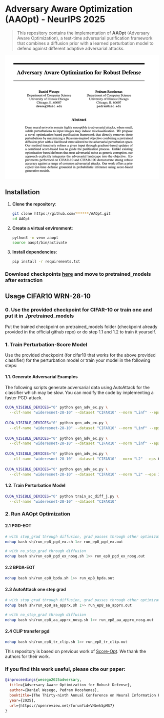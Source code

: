 # Adversary Aware Optimization (AAOpt) - NeurIPS 2025

> This repository contains the implementation of **AAOpt** (Adversary Aware Optimization), a test-time adversarial purification framework that combines a diffusion prior with a learned perturbation model to defend against different adaptive adversarial attacks.

![screenshot](./assets/aaopt.png)

## Installation

1. **Clone the repository**:

   ```bash
   git clone https://github.com/******/AAOpt.git
   cd AAOpt
   ```

2. **Create a virtual environment**:

   ```bash
   python3 -m venv aaopt
   source aaopt/bin/activate
   ```

3. **Install dependencies**:

   ```bash
   pip install -r requirements.txt
   ```
### Download checkpoints [here](https://drive.google.com/file/d/1nbrYeYUcVZYYox5ER2ZWM2cUW51YdNBw/view?usp=sharing) and move to pretrained_models after extraction

## Usage CIFAR10 WRN-28-10

### 0. Use the provided checkpoint for CIFAR-10 or train one and put it in ./pretrained_models
Put the trained checkpoint on pretrained_models folder (checkpoint already provided in the official github repo) or do step 1.1 and 1.2 to train it yourself.

### 1. Train Perturbation-Score Model

Use the provided checkpoint (for cifar10 that works for the above provided classifier) for the perturbation model or train your model in the following steps:

#### 1.1. Generate Adversarial Examples

The following scripts generate adversarial data using AutoAttack for the classifier which may be slow. You can modify the code by implementing a faster PGD-attack.

  ```bash
  CUDA_VISIBLE_DEVICES="0" python gen_adv_ex.py \
    --clf-name "wideresnet-28-10" --dataset "CIFAR10" --norm "Linf" --eps 2

  CUDA_VISIBLE_DEVICES="0" python gen_adv_ex.py \
    --clf-name "wideresnet-28-10" --dataset "CIFAR10" --norm "Linf" --eps 4

  CUDA_VISIBLE_DEVICES="0" python gen_adv_ex.py \
    --clf-name "wideresnet-28-10" --dataset "CIFAR10" --norm "Linf" --eps 8

  CUDA_VISIBLE_DEVICES="0" python gen_adv_ex.py \
    --clf-name "wideresnet-28-10" --dataset "CIFAR10" --norm "L2" --eps 0.5

  CUDA_VISIBLE_DEVICES="0" python gen_adv_ex.py \
    --clf-name "wideresnet-28-10" --dataset "CIFAR10" --norm "L2" --eps 1.0
  ```


#### 1.2. Train Perturbation Model

  ```bash
  CUDA_VISIBLE_DEVICES="0" python train_sc_diff_j.py \
    --clf-name "wideresnet-28-10" --dataset "CIFAR10"
  ```

### 2. Run AAOpt Optimization

#### 2.1 PGD-EOT

  ```bash
  # with stop_grad through diffusion, grad passes through other optimization
  nohup bash sh/run_ep8_pgd_ex.sh 1>> run_ep8_pgd_ex.out
  ```

  ```bash
  # with no_stop_grad through diffusion
  nohup bash sh/run_ep8_pgd_ex_nosg.sh 1>> run_ep8_pgd_ex_nosg.out
  ```

#### 2.2 BPDA-EOT

  ```bash
  nohup bash sh/run_ep8_bpda.sh 1>> run_ep8_bpda.out
  ```

#### 2.3 AutoAttack one step grad

  ```bash
  # with stop_grad through diffusion, grad passes through other optimization
  nohup bash sh/run_ep8_aa_apprx.sh 1>> run_ep8_aa_apprx.out
  ```

  ```bash
  # with no_stop_grad through diffusion
  nohup bash sh/run_ep8_aa_apprx_nosg.sh 1>> run_ep8_aa_apprx_nosg.out
  ```

#### 2.4 CLIP transfer pgd

  ```bash
  nohup bash sh/run_ep8_tr_clip.sh 1>> run_ep8_tr_clip.out
  ```


This repository is based on previous work of [Score-Opt](https://github.com/zzzhangboya/ScoreOpt/tree/main). We thank the authors for their work.

### If you find this work useful, please cite our paper:

```bibtex
@inproceedings{wesego2025adversary,
  title={Adversary Aware Optimization for Robust Defense},
  author={Daniel Wesego, Pedram Rooshenas},
  booktitle={The Thirty-ninth Annual Conference on Neural Information Processing Systems},
  year={2025},
  url={https://openreview.net/forum?id=VNbvk5pMS7}
}
```
